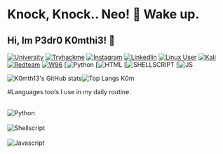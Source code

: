# Knock, Knock.. Neo! 🐇 Wake up.
## Hi, Im P3dr0 K0mthi3! 👋

[![University](https://img.shields.io/badge/Academia-fff?style=for-the-badge&logo=academia&logoColor=black)](https://ufsc.br/)
[![Tryhackme](https://img.shields.io/badge/HackerEarth-%232C3454.svg?&style=for-the-badge&logo=HackerEarth&logoColor=Blue)](https://tryhackme.com/p/K0MTH33)
[![Instagram](https://img.shields.io/badge/Instagram-E4405F?style=for-the-badge&logo=instagram&logoColor=pink)](https://ufsc.br/)
[![Linkedlin](https://img.shields.io/badge/LinkedIn-0077B5?style=for-the-badge&logo=linkedin&logoColor=purple)](https://www.linkedin.com/in/pedro-konorath-736979278/)
[![Linux User](https://img.shields.io/badge/Arch_Linux-1793D1?style=for-the-badge&logo=arch-linux&logoColor=white
)](https://archlinux.org/)
[![Kali](https://img.shields.io/badge/Kali_Linux-557C94?style=for-the-badge&logo=kali-linux&logoColor=white)](https://www.kali.org/)
[![Redteam](https://img.shields.io/badge/Red%20Hat-EE0000?style=for-the-badge&logo=redhat&logoColor=white)](https://boitatech.com/)
[![W96](https://img.shields.io/badge/Windows_95-008080?style=for-the-badge&logo=windows-95&logoColor=white)](https://w96.wiki/wiki/Main_Page)
[![Python](https://img.shields.io/badge/Python-3776AB?style=for-the-badge&logo=python&logoColor=white)
[![HTML](https://img.shields.io/badge/HTML-239120?style=for-the-badge&logo=html5&logoColor=white)
[![SHELLSCRIPT](https://img.shields.io/badge/Shell_Script-121011?style=for-the-badge&logo=gnu-bash&logoColor=white)
[![JS](https://img.shields.io/badge/JavaScript-F7DF1E?style=for-the-badge&logo=javascript&logoColor=black)

![K0mth13's GitHub stats](https://github-readme-stats.vercel.app/api?username=Komthie&show_icons=true&theme=dracula)![Top Langs K0m](https://github-readme-stats.vercel.app/api/top-langs/?username=Komthie&hide_progress=true)

#Languages tools I use in my daily routine.
<div style="display: inline_block"><br/><img align="center" alt="Python" src="https://img.shields.io/badge/Python-14354C?style=for-the-badge&logo=python&logoColor=white"/>
</div><div style="display: inline_block"><br/><img align="center" alt="Shellscript" src="https://img.shields.io/badge/Shell_Script-121011?style=for-the-badge&logo=gnu-bash&logoColor=white"/></div><div style="display: inline_block"><br/><img align="center" alt="Javascript" src="https://img.shields.io/badge/JavaScript-323330?style=for-the-badge&logo=javascript&logoColor=F7DF1E"/></div>
